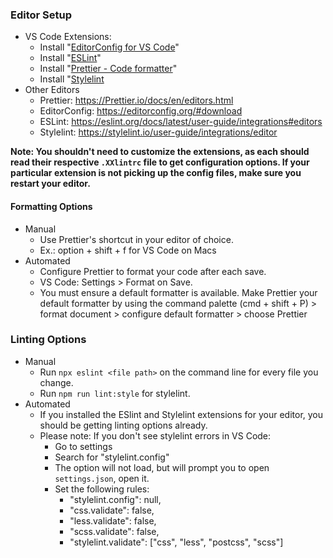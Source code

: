 ### Editor Setup
* VS Code Extensions:
  - Install "[EditorConfig for VS Code](https://marketplace.visualstudio.com/items?itemName=EditorConfig.EditorConfig)"
  - Install "[ESLint](https://marketplace.visualstudio.com/items?itemName=dbaeumer.vscode-eslint)"
  - Install "[Prettier - Code formatter](https://marketplace.visualstudio.com/items?itemName=esbenp.Prettier-vscode)"
  - Install "[Stylelint](https://marketplace.visualstudio.com/items?itemName=stylelint.vscode-stylelint)
* Other Editors
  - Prettier: https://Prettier.io/docs/en/editors.html
  - EditorConfig: https://editorconfig.org/#download
  - ESLint: https://eslint.org/docs/latest/user-guide/integrations#editors
  - Stylelint: https://stylelint.io/user-guide/integrations/editor

__Note: You shouldn't need to customize the extensions, as each should read their respective `.XXlintrc` file to get configuration options. If your particular extension is not picking up the config files, make sure you restart your editor.__

#### Formatting Options
* Manual
  - Use Prettier's shortcut in your editor of choice. 
  - Ex.: option + shift + f for VS Code on Macs
* Automated
  - Configure Prettier to format your code after each save.
  - VS Code: Settings > Format on Save. 
  - You must ensure a default formatter is available. Make Prettier your default formatter by using the command palette (cmd + shift + P) > format document > configure default formatter > choose Prettier

### Linting Options
* Manual
  - Run `npx eslint <file path>` on the command line for every file you change.
  - Run `npm run lint:style` for stylelint.
* Automated
  - If you installed the ESlint and Stylelint extensions for your editor, you should be getting linting options already.
  - Please note: If you don't see stylelint errors in VS Code:
    - Go to settings
    - Search for "stylelint.config"
    - The option will not load, but will prompt you to open `settings.json`, open it.
    - Set the following rules:
        - "stylelint.config": null,
        - "css.validate": false,
        - "less.validate": false,
        - "scss.validate": false,
        - "stylelint.validate": ["css", "less", "postcss", "scss"]
